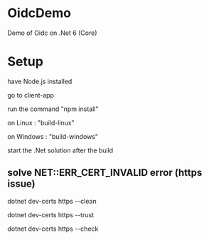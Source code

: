 # OidcDemo
Demo of Oidc on .Net 6 (Core)

# Setup
have Node.js installed

go to client-app

run the command "npm install"

on Linux : "build-linux"

on Windows : "build-windows"

start the .Net solution after the build

## solve NET::ERR_CERT_INVALID error (https issue)

dotnet dev-certs https --clean

dotnet dev-certs https --trust

dotnet dev-certs https --check